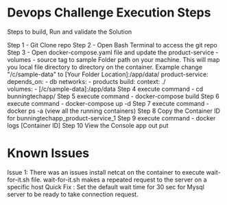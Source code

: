# Devops Challenge Execution Steps
Steps to build, Run and validate the Solution

Step 1 - Git Clone repo
Step 2 - Open Bash Terminal to access the git repo
Step 3 - Open docker-compose.yaml file and update the product-service - volumes - source tag to sample Folder path on your machine. 
		 This will map you local file directory to directory on the container.
		 Example change "/c/sample-data" to [Your Folder Location]:/app/data/
		 product-service:    
			depends_on:
			  - db
			networks:
			  - products
			build:
			  context: ./  
			volumes: 
			  - [/c/sample-data]:/app/data 
Step 4 execute command - cd bunningtechapp/
Step 5 execute command - docker-compose build
Step 6 execute command - docker-compose up -d
Step 7 execute command - docker ps -a (view all the running containers)
Step 8 Copy the Container ID for bunningtechapp_product-service_1
Step 9 execute command - docker logs [Container ID] 
Step 10 View the Console app out put

        

# Known Issues
Issue 1: There was an issues install netcat on the container to execute wait-for-it.sh file. wait-for-it.sh makes a repeated request to the server on a specific host
Quick Fix : Set the default wait time for 30 sec for Mysql server to be ready to take connection request.

